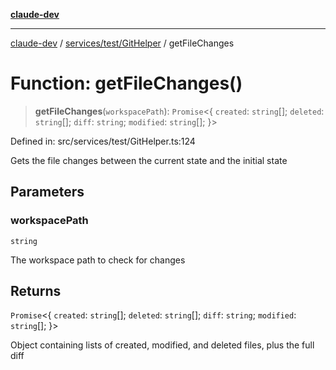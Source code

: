[**claude-dev**](../../../../README.md)

***

[claude-dev](../../../../README.md) / [services/test/GitHelper](../README.md) / getFileChanges

# Function: getFileChanges()

> **getFileChanges**(`workspacePath`): `Promise`\<\{ `created`: `string`[]; `deleted`: `string`[]; `diff`: `string`; `modified`: `string`[]; \}\>

Defined in: src/services/test/GitHelper.ts:124

Gets the file changes between the current state and the initial state

## Parameters

### workspacePath

`string`

The workspace path to check for changes

## Returns

`Promise`\<\{ `created`: `string`[]; `deleted`: `string`[]; `diff`: `string`; `modified`: `string`[]; \}\>

Object containing lists of created, modified, and deleted files, plus the full diff
